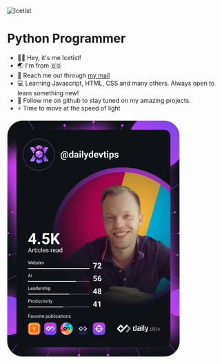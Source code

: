 ![Icetist](https://user-images.githubusercontent.com/96980054/209646931-503e64aa-e79a-43c4-b6ae-7b65f353798b.png)
# Python Programmer
- 👋🏼 Hey, it's me Icetist!
- 🌏 I'm from :bangladesh:
- 📧 Reach me out through [my mail](mailto:saahil.alam@gmail.com)
- 💻 Learning Javascript, HTML, CSS and many others. Always open to learn something new!
- 📂 Follow me on github to stay tuned on my amazing projects.
- ⚡ Time to move at the speed of light

<a href="https://app.daily.dev/DailyDevTips"><img src="https://github.com/rebelchris/rebelchris/blob/master/devcard.svg" width="400" alt="Chris Bongers's Dev Card"/></a>
